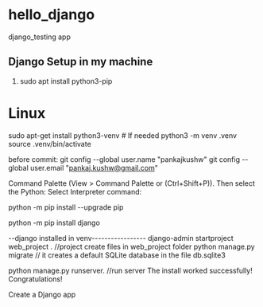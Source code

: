 # hello_django
django_testing app

Django Setup in my machine
--------------------------
1. sudo apt install python3-pip

# Linux
sudo apt-get install python3-venv    # If needed
python3 -m venv .venv
source .venv/bin/activate

before commit:
git config --global user.name "pankajkushw"
git config --global user.email "pankaj.kushw@gmail.com"


Command Palette (View > Command Palette or (Ctrl+Shift+P)). Then select the Python: Select Interpreter command:


python -m pip install --upgrade pip

python -m pip install django

--django installed in venv-----------------
django-admin startproject web_project .     //project create files in web_project folder
python manage.py migrate                   // it creates a default SQLite database in the file db.sqlite3

python manage.py runserver.  //run server The install worked successfully! Congratulations!

Create a Django app



